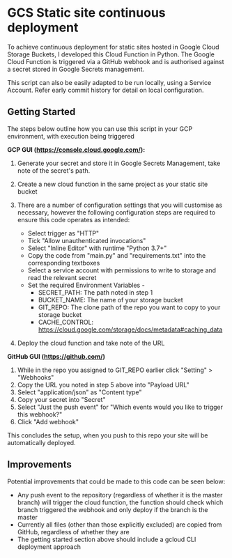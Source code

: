 # GCS Static site continuous deployment
To achieve continuous deployment for static sites hosted in Google Cloud Storage Buckets, I developed this Cloud 
Function in Python. The Google Cloud Function is triggered via a GitHub webhook and is authorised against a secret 
stored in Google Secrets management.
 
This script can also be easily adapted to be run locally, using a Service Account. Refer early commit history for detail
on local configuration.


## Getting Started
The steps below outline how you can use this script in your GCP environment, with execution being triggered

**GCP GUI (https://console.cloud.google.com/):**
1. Generate your secret and store it in Google Secrets Management, take note of the secret's path.
2. Create a new cloud function in the same project as your static site bucket
3. There are a number of configuration settings that you will customise as necessary, however the following configuration
steps are required to ensure this code operates as intended:
    * Select trigger as "HTTP"
    * Tick "Allow unauthenticated invocations" 
    * Select "Inline Editor" with runtime "Python 3.7+"
    * Copy the code from "main.py" and "requirements.txt" into the corresponding textboxes
    * Select a service account with permissions to write to storage and read the relevant secret
    * Set the required Environment Variables -
      * SECRET_PATH: The path noted in step 1
      * BUCKET_NAME: The name of your storage bucket
      * GIT_REPO: The clone path of the repo you want to copy to your storage bucket
      * CACHE_CONTROL: https://cloud.google.com/storage/docs/metadata#caching_data
        
4. Deploy the cloud function and take note of the URL

**GitHub GUI (https://github.com/)**
1. While in the repo you assigned to GIT_REPO earlier click "Setting" > "Webhooks"
2. Copy the URL you noted in step 5 above into "Payload URL"
3. Select "application/json" as "Content type"
4. Copy your secret into "Secret"
5. Select "Just the push event" for "Which events would you like to trigger this webhook?"
6. Click "Add webhook"
  
This concludes the setup, when you push to this repo your site will be automatically deployed.

  
## Improvements
Potential improvements that could be made to this code can be seen below:
- Any push event to the repository (regardless of whether it is the master branch) will trigger the cloud function, the function should check which branch triggered the webhook and only deploy if the branch is the master 
- Currently all files (other than those explicitly excluded) are copied from GitHub, regardless of whether they are
- The getting started section above should include a gcloud CLI deployment approach
